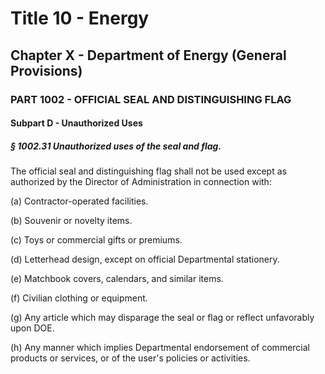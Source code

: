 
# Title 10 - Energy
## Chapter X - Department of Energy (General Provisions)
### PART 1002 - OFFICIAL SEAL AND DISTINGUISHING FLAG
#### Subpart D - Unauthorized Uses
##### § 1002.31 Unauthorized uses of the seal and flag.

The official seal and distinguishing flag shall not be used except as authorized by the Director of Administration in connection with:

(a) Contractor-operated facilities.

(b) Souvenir or novelty items.

(c) Toys or commercial gifts or premiums.

(d) Letterhead design, except on official Departmental stationery.

(e) Matchbook covers, calendars, and similar items.

(f) Civilian clothing or equipment.

(g) Any article which may disparage the seal or flag or reflect unfavorably upon DOE.

(h) Any manner which implies Departmental endorsement of commercial products or services, or of the user's policies or activities.
